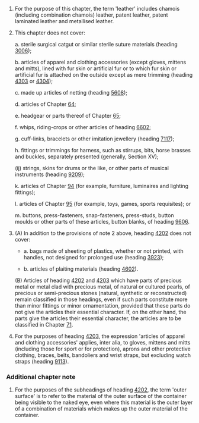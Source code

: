 1. For the purpose of this chapter, the term 'leather' includes chamois (including combination chamois) leather, patent leather, patent laminated leather and metallised leather.

2. This chapter does not cover:

    a. sterile surgical catgut or similar sterile suture materials (heading [3006](/headings/3006));
    
    b. articles of apparel and clothing accessories (except gloves, mittens and mitts), lined with fur skin or artificial fur or to which fur skin or artificial fur is attached on the outside except as mere trimming (heading [4303](/headings/4303) or [4304](/headings/4304));

    c. made up articles of netting (heading [5608](/headings/5608));
    
    d. articles of Chapter [64](/chapters/64);
    
    e. headgear or parts thereof of Chapter [65](/chapters/65);
    
    f. whips, riding-crops or other articles of heading [6602](/headings/6602);
    
    g. cuff-links, bracelets or other imitation jewellery (heading [7117](/headings/7117));
    
    h. fittings or trimmings for harness, such as stirrups, bits, horse brasses and buckles, separately presented (generally, Section XV);
    
    (ij) strings, skins for drums or the like, or other parts of musical instruments (heading [9209](/headings/9209));
    
    k. articles of Chapter [94](/chapters/94) (for example, furniture, luminaires and lighting fittings);
    
    l. articles of Chapter [95](/chapters/95) (for example, toys, games, sports requisites); or
    
    m. buttons, press-fasteners, snap-fasteners, press-studs, button moulds or other parts of these articles, button blanks, of heading [9606](/headings/9606).

3. (A) In addition to the provisions of note 2 above, heading [4202](/headings/4202) does not cover:

    - a. bags made of sheeting of plastics, whether or not printed, with handles, not designed for prolonged use (heading [3923](/headings/3923));
    
    - b. articles of plaiting materials (heading [4602](/headings/4602)).
    
    (B) Articles of heading [4202](/headings/4202) and [4203](/headings/4203) which have parts of precious metal or metal clad with precious metal, of natural or cultured pearls, of precious or semi-precious stones (natural, synthetic or reconstructed) remain classified in those headings, even if such parts constitute more than minor fittings or minor ornamentation, provided that these parts do not give the articles their essential character. If, on the other hand, the parts give the articles their essential character, the articles are to be classified in Chapter [71](/chapters/71).

4. For the purposes of heading [4203](/headings/4203), the expression 'articles of apparel and clothing accessories' applies, inter alia, to gloves, mittens and mitts (including those for sport or for protection), aprons and other protective clothing, braces, belts, bandoliers and wrist straps, but excluding watch straps (heading [9113](/headings/9113)).

### Additional chapter note

1. For the purposes of the subheadings of heading [4202](/headings/4202), the term 'outer surface' is to refer to the material of the outer surface of the container being visible to the naked eye, even where this material is the outer layer of a combination of materials which makes up the outer material of the container.
